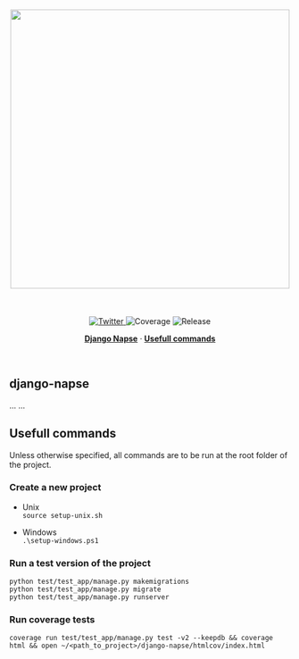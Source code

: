 <h1 align="center">
<img src="./branding/napse_white.svg" width=500/>
</h1><br>

<p align="center">
  <a href="https://twitter.com/NapseInvest">
    <img src="https://img.shields.io/twitter/follow/NapseInvest?style=flat&label=%40NapseInvest&logo=twitter&color=0bf&logoColor=fff" alt="Twitter" />
  </a>
  <a>
    <img src="https://img.shields.io/endpoint?url=https://gist.githubusercontent.com/napse-investment/40fac957532fe3b731c99067467de842/raw/django-napse-coverage.json" alt="Coverage" />
  </a>
  <a>  
    <img src="https://img.shields.io/github/v/release/napse-invest/django-napse" alt="Release" />
  </a>
</p>

<p align="center">
  <a href="#django-napse"><strong>Django Napse</strong></a> ·
  <a href="#usefull-commands"><strong>Usefull commands</strong></a>
</p>
<br/>

## django-napse
...
...

## Usefull commands
Unless otherwise specified, all commands are to be run at the root folder of the project.

### Create a new project
- Unix \
```source setup-unix.sh```

- Windows \
```.\setup-windows.ps1```

### Run a test version of the project

```python test/test_app/manage.py makemigrations``` \
```python test/test_app/manage.py migrate``` \
```python test/test_app/manage.py runserver```

### Run coverage tests

```coverage run test/test_app/manage.py test -v2 --keepdb && coverage html && open ~/<path_to_project>/django-napse/htmlcov/index.html```
